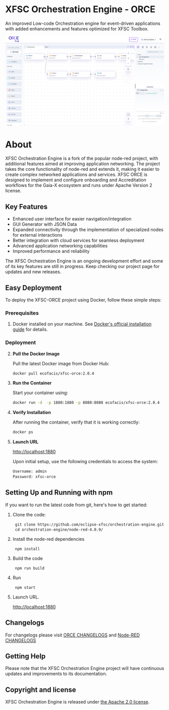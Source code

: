 # XFSC Orchestration Engine - ORCE

An improved Low-code Orchestration engine for event-driven applications with added enhancements and features optimized for XFSC Toolbox.

![XFSC Orchestration Engine: Low-code programming for event-driven applications](ORCE_image.jpg)

# About

XFSC Orchestration Engine is a fork of the popular node-red project, with additional features aimed at improving application networking. The project takes the core functionality of node-red and extends it, making it easier to create complex networked applications and services. XFSC ORCE is designed to implement and configure onboarding and Accreditation workflows for the Gaia-X ecosystem and runs under Apache Version 2 license.

## Key Features

- Enhanced user interface for easier navigation/integration
- GUI Generator with JSON Data
- Expanded connectivity through the implementation of specialized nodes for external interactions
- Better integration with cloud services for seamless deployment
- Advanced application networking capabilities
- Improved performance and reliability

The XFSC Orchestration Engine is an ongoing development effort and some of its key features are still in progress. Keep checking our project page for updates and new releases.


## Easy Deployment

To deploy the XFSC-ORCE project using Docker, follow these simple steps:

### Prerequisites

1. Docker installed on your machine. See [Docker's official installation guide](https://docs.docker.com/get-docker/) for details.

### Deployment

2. **Pull the Docker Image**
   
   Pull the latest Docker image from Docker Hub:
   ```bash
   docker pull ecofacis/xfsc-orce:2.0.4

3. **Run the Container**
   
   Start your container using:
   ```bash
   docker run -d  -p 1880:1880 -p 8080:8080 ecofacis/xfsc-orce:2.0.4

4. **Verify Installation**
   
   After running the container, verify that it is working correctly:
   ```bash
   docker ps

5. **Launch URL**
		
	<http://localhost:1880>

   Upon initial setup, use the following credentials to access the system:
   ```bash
   Username: admin
   Password: xfsc-orce

## Setting Up and Running with npm

If you want to run the latest code from git, here's how to get started:

1. Clone the code:

        git clone https://github.com/eclipse-xfsc/orchestration-engine.git
        cd orchestration-engine/node-red-4.0.9/

2. Install the node-red dependencies

        npm install

3. Build the code

        npm run build

4. Run

        npm start
		
5. Launch URL.
		
	<http://localhost:1880>


## Changelogs
For changelogs please visit [ORCE CHANGELOGS](ORCE+Node-RED-Changelog.md) and [Node-RED CHANGELOGS](node-red-4.0.9/CHANGELOG.md)


## Getting Help

Please note that the XFSC Orchestration Engine project will have continuous updates and improvements to its documentation.



## Copyright and license

XFSC Orchestration Engine is released under [the Apache 2.0 license](LICENSE).

